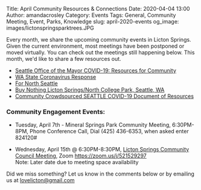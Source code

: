 Title: April Community Resources & Connections 
Date: 2020-04-04 13:00
Author: amandacrosley
Category: Events
Tags: General, Community Meeting, Event, Parks, Knowledge
slug: april-2020-events
og_image: images/lictonspringsparktrees.JPG

Every month, we share the upcoming community events in Licton Springs. Given the current environment, most meetings have been postponed or moved virtually. You can check out the meetings still happening below. This month, we'd like to share a few resources out. 

* [Seattle Office of the Mayor COVID-19: Resources for Community](https://www.seattle.gov/mayor/covid-19)
* [WA State Coronavirus Response](https://www.coronavirus.wa.gov)
* [For North Seattle](https://www.facebook.com/groups/fornorthseattle/?ref=br_rs)
* [Buy Nothing Licton Springs/North College Park, Seattle, WA](https://www.facebook.com/groups/131617810551046/)
* [Community Crowdsourced SEATTLE COVID-19 Document of Resources](https://docs.google.com/document/d/1H5qt--7wRfx4z5jzgi0aJtLKbyYr1vBDTA02Zt7gmac/edit?fbclid=IwAR1b9jnIpIjBdb06VCjw-U1B9Bs2jOdmKC-4VJIL931ASORQvOXnPilxzDo) 

### Community Engagement Events:

*  Tuesday, April 7th - Mineral Springs Park Community Meeting, 6:30PM-8PM, Phone Conference Call, Dial (425) 436-6353, when asked enter 824120#

*   Wednesday, April 15th @ 6:30PM-8:30PM, [Licton Springs Community Council Meeting](http://lictonsprings.org/), Zoom https://zoom.us/j/521529297 <br />
Note: Later date due to meeting space availability 

Did we miss something? Let us know in the comments below or by emailing us at [lovelicton@gmail.com](mailto:lovelicton@gmail.com)
